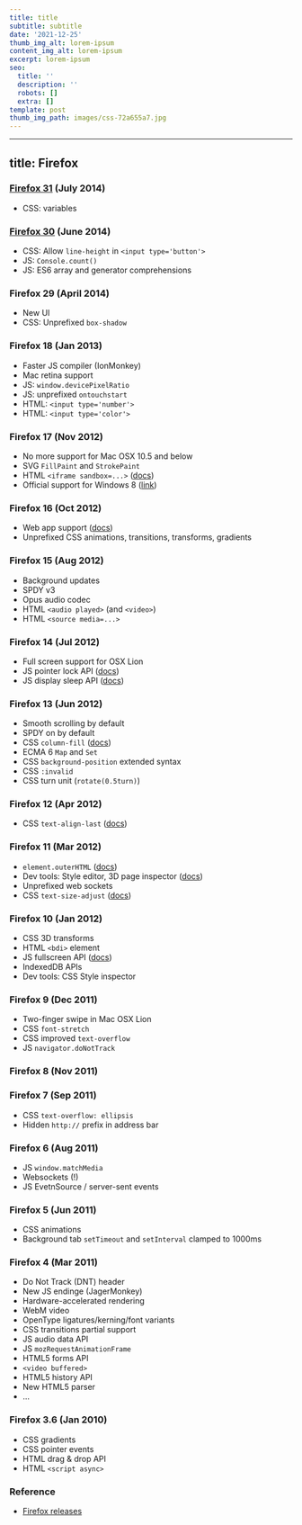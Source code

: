 ```yaml
---
title: title
subtitle: subtitle
date: '2021-12-25'
thumb_img_alt: lorem-ipsum
content_img_alt: lorem-ipsum
excerpt: lorem-ipsum
seo:
  title: ''
  description: ''
  robots: []
  extra: []
template: post
thumb_img_path: images/css-72a655a7.jpg
---
```

---
title: Firefox
---

### [Firefox 31](https://www.mozilla.org/en-US/firefox/31.0/releasenotes/) (July 2014)

- CSS: variables

### [Firefox 30](https://developer.mozilla.org/en-US/Firefox/Releases/30) (June 2014)

- CSS: Allow `line-height` in `<input type='button'>`
- JS: `Console.count()`
- JS: ES6 array and generator comprehensions

### Firefox 29 (April 2014)

- New UI
- CSS: Unprefixed `box-shadow`

### Firefox 18 (Jan 2013)

- Faster JS compiler (IonMonkey)
- Mac retina support
- JS: `window.devicePixelRatio`
- JS: unprefixed `ontouchstart`
- HTML: `<input type='number'>`
- HTML: `<input type='color'>`

### Firefox 17 (Nov 2012)

- No more support for Mac OSX 10.5 and below
- SVG `FillPaint` and `StrokePaint`
- HTML `<iframe sandbox=...>` ([docs][iframe-sandbox])
- Official support for Windows 8 ([link][17reqs])

[iframe-sandbox]: https://developer.mozilla.org/en-US/docs/HTML/Element/iframe#attr-sandbox
[17reqs]: http://www.mozilla.org/en-US/firefox/17.0/system-requirements/

### Firefox 16 (Oct 2012)

- Web app support ([docs][webapp])
- Unprefixed CSS animations, transitions, transforms, gradients

[webapp]: https://developer.mozilla.org/en-US/docs/Apps/Getting_Started

### Firefox 15 (Aug 2012)

- Background updates
- SPDY v3
- Opus audio codec
- HTML `<audio played>` (and `<video>`)
- HTML `<source media=...>`

### Firefox 14 (Jul 2012)

- Full screen support for OSX Lion
- JS pointer lock API ([docs][lock])
- JS display sleep API ([docs][sleep])

[lock]: https://developer.mozilla.org/en-US/docs/API/Pointer_Lock_API
[sleep]: https://bugzilla.mozilla.org/show_bug.cgi?id=697132

### Firefox 13 (Jun 2012)

- Smooth scrolling by default
- SPDY on by default
- CSS `column-fill` ([docs][cf])
- ECMA 6 `Map` and `Set`
- CSS `background-position` extended syntax
- CSS `:invalid`
- CSS turn unit (`rotate(0.5turn)`)

[cf]: https://developer.mozilla.org/en/CSS/column-fill

### Firefox 12 (Apr 2012)

- CSS `text-align-last` ([docs][tal])

[tal]: https://developer.mozilla.org/en/CSS/text-align-last

### Firefox 11 (Mar 2012)

- `element.outerHTML` ([docs][outer])
- Dev tools: Style editor, 3D page inspector ([docs][tools])
- Unprefixed web sockets
- CSS `text-size-adjust` ([docs][tsa])

[outer]: https://developer.mozilla.org/en-US/docs/DOM/element.outerHTML
[tools]: https://hacks.mozilla.org/2011/12/new-developer-tools-in-firefox-11-aurora/
[tsa]: https://developer.mozilla.org/en-US/docs/CSS/text-size-adjust

### Firefox 10 (Jan 2012)

- CSS 3D transforms
- HTML `<bdi>` element
- JS fullscreen API ([docs][fs])
- IndexedDB APIs
- Dev tools: CSS Style inspector

[fs]: https://wiki.mozilla.org/Platform/Features/Full_Screen_APIs

### Firefox 9 (Dec 2011)

- Two-finger swipe in Mac OSX Lion
- CSS `font-stretch`
- CSS improved `text-overflow`
- JS `navigator.doNotTrack`

### Firefox 8 (Nov 2011)

### Firefox 7 (Sep 2011)

- CSS `text-overflow: ellipsis`
- Hidden `http://` prefix in address bar

### Firefox 6 (Aug 2011)

- JS `window.matchMedia`
- Websockets (!)
- JS EvetnSource / server-sent events

### Firefox 5 (Jun 2011)

- CSS animations
- Background tab `setTimeout` and `setInterval` clamped to 1000ms

### Firefox 4 (Mar 2011)

- Do Not Track (DNT) header
- New JS endinge (JagerMonkey)
- Hardware-accelerated rendering
- WebM video
- OpenType ligatures/kerning/font variants
- CSS transitions partial support
- JS audio data API
- JS `mozRequestAnimationFrame`
- HTML5 forms API
- `<video buffered>`
- HTML5 history API
- New HTML5 parser
- ...

### Firefox 3.6 (Jan 2010)

- CSS gradients
- CSS pointer events
- HTML drag & drop API
- HTML `<script async>`

### Reference

- [Firefox releases](https://www.mozilla.org/en-US/firefox/releases/)
